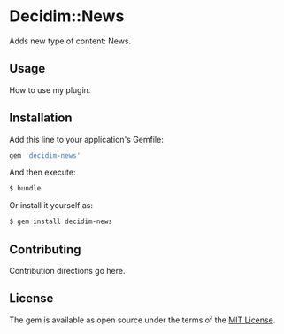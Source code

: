 # Decidim::News
Adds new type of content: News.

## Usage
How to use my plugin.

## Installation
Add this line to your application's Gemfile:

```ruby
gem 'decidim-news'
```

And then execute:
```bash
$ bundle
```

Or install it yourself as:
```bash
$ gem install decidim-news
```

## Contributing
Contribution directions go here.

## License
The gem is available as open source under the terms of the [MIT License](https://opensource.org/licenses/MIT).
